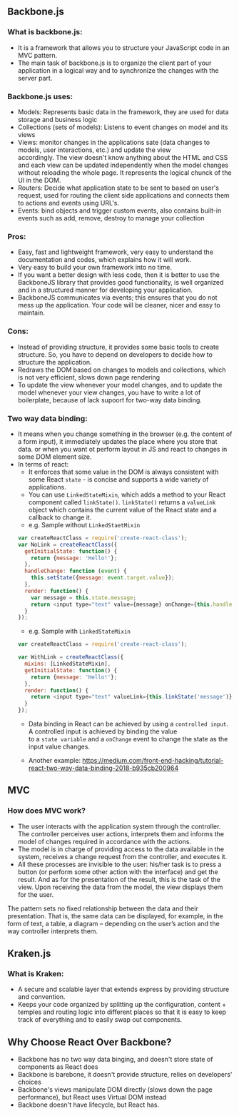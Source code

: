 ## Backbone.js

### What is backbone.js:

* It is a framework that allows you to structure your JavaScript code in an MVC pattern. 
* The main task of backbone.js is to organize the client part of your application in a logical way and to synchronize
  the changes with the server part.

### Backbone.js uses:

* Models: Represents basic data in the framework, they are used for data storage and business logic
* Collections (sets of models): Listens to event changes on model and its views
* Views: monitor changes in the applications sate (data changes to models, user interactions, etc.) and update the view     
  accordingly. The view doesn't know anything about the HTML and CSS and each view can be updated independently when the model changes without reloading the whole page. It represents the logical chunck of the UI in the DOM.
* Routers: Decide what application state to be sent to based on user's request, used for routing the client side applications and connects them to actions and events using URL's.
* Events: bind objects and trigger custom events, also contains built-in events such as add, remove, destroy to manage your     collection

### Pros:

* Easy, fast and lightweight framework, very easy to understand the documentation and codes, which explains how it will work.
* Very easy to build your own framework into no time.
* If you want a better design with less code, then it is better to use the BackboneJS library that provides good functionality, is well organized and in a structured manner for developing your application.
* BackboneJS communicates via events; this ensures that you do not mess up the application. Your code will be cleaner, nicer and easy to maintain.

### Cons:

* Instead of providing structure, it provides some basic tools to create structure. So, you have to depend on developers to
  decide how to structure the application.
* Redraws the DOM based on changes to models and collections, which is not very efficient, slows down page rendering
* To update the view whenever your model changes, and to update the model whenever your view changes, you have to write a lot
  of boilerplate, because of lack supoort for two-way data binding.

### Two way data binding:
* It means when you change something in the browser (e.g. the content of a form input), it immediately updates the place where
you store that data. or when you want ot perform layout in JS and react to changes in some DOM element size.
* In terms of react:
  * It enforces that some value in the DOM is always consistent with some React `state` - is concise and supports a wide
    variety of applications.
  * You can use `LinkedStateMixin`, which adds a method to your React component called `linkState()`. `linkState()` returns
    a `valueLink` object which contains the current value of the React state and a callback to change it.
  * e.g. Sample without `LinkedStaetMixin`
  ```javascript
  var createReactClass = require('create-react-class');
  var NoLink = createReactClass({
    getInitialState: function() {
      return {message: 'Hello!'};
    },
    handleChange: function (event) {
      this.setState({message: event.target.value});
    },
    render: function() {
      var message = this.state.message;
      return <input type="text" value={message} onChange={this.handleChange} />;
    }
  });
  
  ```
  * e.g. Sample with `LinkedStateMixin`
  ```javascript
  var createReactClass = require('create-react-class');
  
  var WithLink = createReactClass({
    mixins: [LinkedStateMixin],
    getInitialState: function() {
      return {message: 'Hello!'};
    },
    render: function() {
      return <input type="text" valueLink={this.linkState('message')} />;
    }
  });
  ```
  * Data binding in React can be achieved by using a `controlled input`. A controlled input is achieved by binding the value   
    to a `state variable` and a `onChange` event to change the state as the input value changes.
  
  * Another example: https://medium.com/front-end-hacking/tutorial-react-two-way-data-binding-2018-b935cb200964

## MVC

### How does MVC work?
* The user interacts with the application system through the controller. 
  The controller perceives user actions, interprets them and informs the model of changes required in accordance with the actions.
* The model is in charge of providing access to the data available in the system, receives a change request from the controller, and executes it.
* All these processes are invisible to the user: his/her task is to press a button (or perform some other action with the interface) and get the result. 
  And as for the presentation of the result, this is the task of the view.
  Upon receiving the data from the model, the view displays them for the user.

The pattern sets no fixed relationship between the data and their presentation. That is, the same data can be displayed, 
for example, in the form of text, a table, a diagram – depending on the user’s action and the way controller interprets them.

## Kraken.js

### What is Kraken:

* A secure and scalable layer that extends express by providing structure and convention. 
* Keeps your code organized by splitting up the configuration, content + temples and routing logic into different places so that it is easy to keep track of everything and to easily swap out components.

## Why Choose React Over Backbone?

* Backbone has no two way data binging, and doesn't store state of components as React does
* Backbone is barebone, it doesn't provide structure, relies on developers' choices
* Backbone's views manipulate DOM directly (slows down the page performance), but React uses Virtual DOM instead
* Backbone doesn't have lifecycle, but React has.
